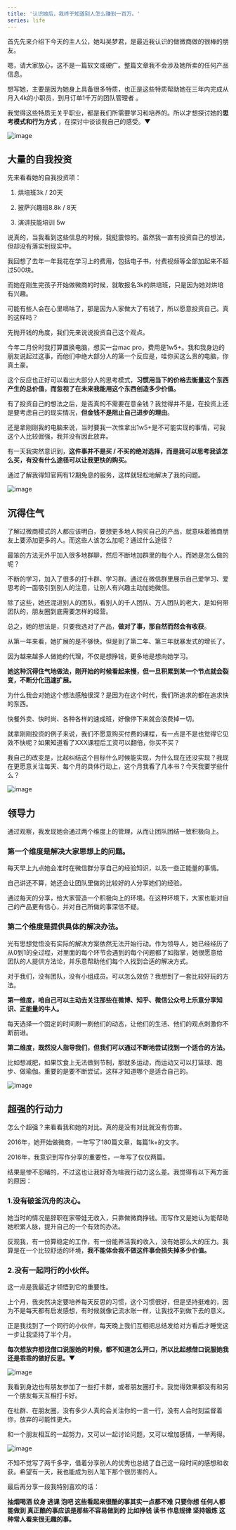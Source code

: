 ```yaml
---
title: '认识她后，我终于知道别人怎么赚到一百万。'
series: life
---
```


首先先来介绍下今天的主人公，她叫吴梦君，是最近我认识的做微商做的很棒的朋友。

嗯，请大家放心，这不是一篇软文或硬广。整篇文章我不会涉及她所卖的任何产品信息。

想写她，主要是因为她身上具备很多特质，也正是这些特质帮助她在三年内完成从月入4k的小职员，到月订单1千万的团队管理者 。

我觉得这些特质无关乎职业，都是我们所需要学习和培养的。所以才想探讨她的**思考模式和行为方式** ，在探讨中谈谈我自己的感受。▼

![image](http://upload-images.jianshu.io/upload_images/2374669-f1c0f828dec20c21?imageMogr2/auto-orient/strip%7CimageView2/2/w/1240)

## 大量的自我投资

先来看看她的自我投资项：

1.  烘培班3k / 20天

2.  披萨兴趣班8.8k / 8天

3.  演讲技能培训 5w

说真的，当我看到这些信息的时候，我挺震惊的。虽然我一直有投资自己的想法，但却没有落实到现实中。

我回想了去年一年我花在学习上的费用，包括电子书，付费视频等全部加起来不超过500块。

而她在刚生完孩子开始做微商的时候，就敢报名3k的烘培班，只是因为她对烘培有兴趣。

可能有些人会在心里嘀咕了，那是因为人家做大了有钱了，所以愿意投资自己。真的这样吗？

先抛开钱的角度，我们先来说说投资自己这个观点。

今年二月份时我打算置换电脑，想买一台mac pro，费用是1w5+。我和我身边的朋友说起过这事，而他们中绝大部分人的第一个反应是，哇你买这么贵的电脑，你真土豪。

这个反应也正好可以看出大部分人的思考模式，**习惯用当下的价格去衡量这个东西产生的总价值，而忽视了在未来我能用这个东西创造多少价值。**

有了投资自己的想法之后，是否真的不需要在意金钱？我觉得并不是，在投资上还是要考虑自己的现实情况，**但金钱不是阻止自己进步的理由**。

还是拿刚刚我的电脑来说，当时要我一次性拿出1w5+是不可能实现的事情，可我这个人比较倔强，我并没有因此放弃。

有一天我突然意识到，**这件事并不是买 / 不买的绝对选择，而是我可以思考我该怎么买，有没有什么途径可以让我更快的购买。**

通过了解我得知官网有12期免息的服务，这样就轻松地解决了我的问题。

![image](http://upload-images.jianshu.io/upload_images/2374669-e754c8dcc40e9287?imageMogr2/auto-orient/strip%7CimageView2/2/w/1240)

## 沉得住气

了解过微商模式的人都应该明白，要想更多地人购买自己的产品，就意味着微商朋友上要添加更多的人。而这些人该怎么加呢？通过什么途径？

最笨的方法无外乎加入很多地群聊，然后不断地加群里的每个人。而她是怎么做的呢？

不断的学习，加入了很多的打卡群、学习群。通过在微信群里展示自己爱学习、爱思考的一面吸引到别人的注意，让别人有兴趣主动加她微信。

除了这些，她还混进别人的团队，看别人的千人团队、万人团队的老大，是如何带团队的，朋友圈到底需要怎样的经营。

总之，她的想法是，只要我选对了产品，**做对了事，那自然而然会有收获**。

从第一年来看，她扩展的是不够快。但是到了第二年、第三年就暴发式的增长了。

因为越来越多人做她的代理，不仅是想挣钱，更多地是想向她学习。

**她这种沉得住气地做法，刚开始的时候看起来慢，但一旦积累到某一个节点就会裂变，不断分化迅速扩展。**

为什么我会对她这个想法感触很深？是因为在这个时代，我们所追求的都在追求快的东西。

快餐外卖、快时尚、各种各样的速成班，好像停下来就会浪费掉一切。

就拿刚刚投资的例子来说，我们不愿意购买付费的课程，有一点是不是也觉得它见效不快呢？如果知道看了XXX课程后工资可以翻倍，你买不买？

我自己的改变是，比起纠结这个目标什么时候能实现，为什么现在还没实现？我现在更愿意关注每天、每个月的具体行动上，这个月我看了几本书？今天我要学些什么？

![image](http://upload-images.jianshu.io/upload_images/2374669-39517cbf7861517d?imageMogr2/auto-orient/strip%7CimageView2/2/w/1240)

## 领导力

通过观察，我发现她会通过两个维度上的管理，从而让团队团结一致积极向上。 

### 第一个维度是解决大家思想上的问题。

每天早上九点她会准时在微信群分享自己的经验知识，以及一些正能量的事情。

自己讲还不算，她还会让团队里做的比较好的人分享她们的经验。

通过每天的分享，给大家营造一个积极向上的环境。在这种环境下，大家也能对自己的产品更有信心，并对自己所做的事深信不疑。

### 第二个维度是提供具体的解决办法。

光有思想觉悟没有实际的解决方案依然无法开始行动。作为领导人，她已经经历了从0到1的全过程，对里面的每个环节会遇到的每个问题都了如指掌，她很愿意给团队的人提供方法论，并乐意帮助他们每个人找到合适的解决方式。

对于我们，没有团队，没有小组成员。可以怎么效仿？我想到了一套比较好玩的方法。

**第一维度，咱自己可以主动去关注那些在微博、知乎、微信公众号上乐意分享知识、正能量的牛人。**

每天选择一个固定的时间刷一刷他们的动态，让他们的生活、他们的观点刺激你不断前进。

**第二维度，既然没人指导我们，但我们可以通过不断地尝试找到一个适合的方法。**

比如想减肥，如果饮食上无法做到节制，那就多运动，而运动又可以打篮球、跑步、做瑜伽。重要的是要不断尝试，这样才知道哪个是适合自己的。

![image](http://upload-images.jianshu.io/upload_images/2374669-4e49de97469d883d?imageMogr2/auto-orient/strip%7CimageView2/2/w/1240)

## 超强的行动力

怎么个超强？来看看我和她的对比。真的是没有对比就没有伤害。 

2016年，她开始做微商，一年写了180篇文章，每篇1k+的文字。

2016年，我意识到写作分享的重要性，一年写了仅仅两篇。

结果是惨不忍睹的，不过这也让我好奇为啥我行动力这么差。我觉得有以下两方面的原因：

### 1.没有破釜沉舟的决心。

她当时的情况是辞职在家带娃无收入，只靠做微商挣钱。而写作又是她认为能帮助她积累人脉，提升自己的一个有效的办法。

反观我，有一份算稳定的工作，有一份能养活我的收入，没有她那么大的压力。我算是在一个比较舒适的环境，**我不能体会我不做这件事会损失掉多少价值。**

### 2.没有一起同行的小伙伴。

这一点是我最近才领悟到它的重要性。

上个月，我突然决定要培养每天反思的习惯，这个习惯很好，但是坚持挺难的，因为不是每天都有启发感想，有时候就像记流水账一样，让我找不到做下去的意义。

正是我找到了一个同行的小伙伴，每天晚上我们互相把总结发给对方看后才睡觉这一步让我坚持了半个月。

**每次想放弃想找借口说服她的时候，都不知道怎么开口，所以比起想借口说服她我还是乖乖的做好反思。**▼

![image](http://upload-images.jianshu.io/upload_images/2374669-1358d80877442380?imageMogr2/auto-orient/strip%7CimageView2/2/w/1240)

我看到身边也有朋友参加了一些打卡群，或者朋友圈打卡。我觉得效果都没有和另一个朋友每天互相打卡好。

在社群、在朋友圈，没有多少人真的会关注你的一言一行，没有人会时刻监督着你，放弃的可能性更大。

和一个朋友相互的一起努力，又可以一起讨论问题，又可以增加感情，一举两得。

![image](http://upload-images.jianshu.io/upload_images/2374669-845fe412c12f1ed6?imageMogr2/auto-orient/strip%7CimageView2/2/w/1240)

不知不觉写了两千多字，借着分享别人的优秀也总结了自己这一段时间的感想和收获。希望有一天，我也能成为别人笔下那个很厉害的人。

最后再分享一段我特别喜欢的话：

**抽烟喝酒 纹身 逃课 泡吧 这些看起来很酷的事其实一点都不难 只要你想 任何人都能做到 真正酷的事应该是那些不容易做到的 比如挣钱 读书 作息规律 坚持锻炼 这种常人看来很无趣的事。**
